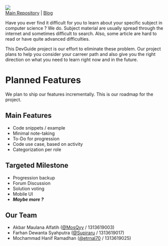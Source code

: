 ![](./assets/Logo.png)  
[Main Repository](https://github.com/DevGuide-Web/DevGuide)  |  [Blog](https://devguide-web.github.io/blog/)  

Have you ever find it difficult for you to learn about your specific subject in computer science ? We do. Subject material are usually spread through the internet and sometimes difficult to search. Also, some article are hard to read or have quite advanced difficulties.  

This DevGuide project is our effort to eliminate these problem. Our project plans to help you consider your carreer path and also give you the right direction on what you need to learn right now and in the future.  

# Planned Features
We plan to ship our features incrementally. This is our roadmap for the project.  



## Main Features
- Code snippets / example
- Minimal note-taking
- To-Do for progression
- Code use case, based on activity
- Categorization per role

## Targeted Milestone
- Progression backup
- Forum Discussion
- Solution voting
- Mobile UI
- ***Maybe more ?***  

## Our Team
- Akbar Maulana Alfatih ([@MosQyy](https://www.github.com/MosQyy) / 1313619003)
- Farhan Dewanta Syahputra ([@Supiraru](https://www.github.com/Supiraru) / 1313619017)
- Mochammad Hanif Ramadhan ([@etrnal70](https://www.github.com/etrnal70) / 1313619025)

